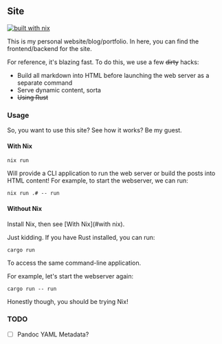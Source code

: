 ## Site

[![built with nix](https://builtwithnix.org/badge.svg)](https://builtwithnix.org)

This is my personal website/blog/portfolio. In here, you can find the frontend/backend for the site.

For reference, it's blazing fast. To do this, we use a few ~~dirty~~ hacks:

 - Build all markdown into HTML before launching the web server as a separate command
 - Serve dynamic content, sorta
 - ~~Using Rust~~
 
### Usage

So, you want to use this site? See how it works? Be my guest.

#### With Nix

```
nix run
```

Will provide a CLI application to run the web server or build the posts into HTML content! For example, to start the webserver, we can run:

```
nix run .# -- run
```

#### Without Nix

Install Nix, then see [With Nix](#with nix).

Just kidding. If you have Rust installed, you can run:

```
cargo run
```

To access the same command-line application.

For example, let's start the webserver again:

```
cargo run -- run
```

Honestly though, you should be trying Nix!

### TODO

 - [ ] Pandoc YAML Metadata?